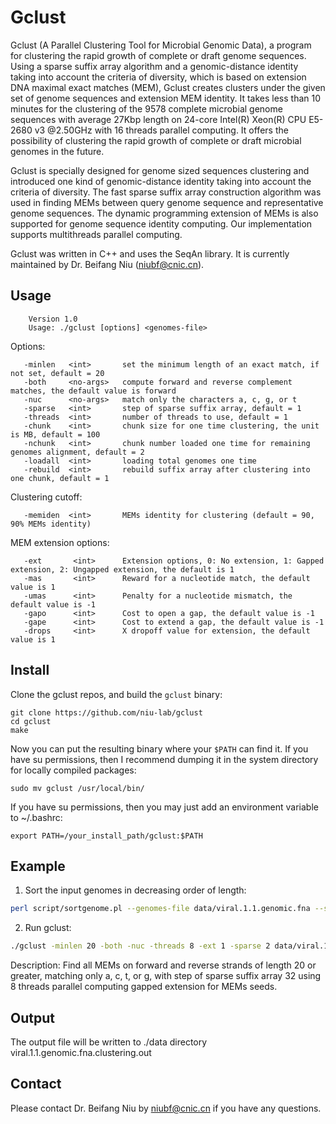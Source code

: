 Gclust
===========
Gclust (A Parallel Clustering Tool for Microbial Genomic Data), a program for clustering the rapid growth of complete or draft genome sequences. Using a sparse suffix array algorithm and a genomic-distance identity taking into account the criteria of diversity, which is based on extension DNA maximal exact matches (MEM), Gclust creates clusters under the given set of genome sequences and extension MEM identity. It takes less than 10 minutes for the clustering of the 9578 complete microbial genome sequences with average 27Kbp length on 24-core Intel(R) Xeon(R) CPU E5-2680 v3 @2.50GHz with 16 threads parallel computing. It offers the possibility of clustering the rapid growth of complete or draft microbial genomes in the future. 

Gclust is specially designed for genome sized sequences clustering and introduced one kind of genomic-distance identity taking into account the criteria of diversity. The fast sparse suffix array construction algorithm was used in finding MEMs between query genome sequence and representative genome sequences. The dynamic programming extension of MEMs is also supported for genome sequence identity computing. Our implementation supports multithreads parallel computing. 

Gclust was written in C++ and uses the SeqAn library. It is currently maintained by Dr. Beifang Niu (niubf@cnic.cn).

Usage
-----

        Version 1.0
        Usage: ./gclust [options] <genomes-file>

Options:

       -minlen   <int>       set the minimum length of an exact match, if not set, default = 20
       -both     <no-args>   compute forward and reverse complement matches, the default value is forward
       -nuc      <no-args>   match only the characters a, c, g, or t
       -sparse   <int>       step of sparse suffix array, default = 1
       -threads  <int>       number of threads to use, default = 1
       -chunk    <int>       chunk size for one time clustering, the unit is MB, default = 100
       -nchunk   <int>       chunk number loaded one time for remaining genomes alignment, default = 2
       -loadall  <int>       loading total genomes one time
       -rebuild  <int>       rebuild suffix array after clustering into one chunk, default = 1

Clustering cutoff:

       -memiden  <int>       MEMs identity for clustering (default = 90, 90% MEMs identity)

MEM extension options:

       -ext       <int>      Extension options, 0: No extension, 1: Gapped extension, 2: Ungapped extension, the default is 1
       -mas       <int>      Reward for a nucleotide match, the default value is 1
       -umas      <int>      Penalty for a nucleotide mismatch, the default value is -1
       -gapo      <int>      Cost to open a gap, the default value is -1
       -gape      <int>      Cost to extend a gap, the default value is -1
       -drops     <int>      X dropoff value for extension, the default value is 1

Install
-------

Clone the gclust repos, and build the `gclust` binary:

    git clone https://github.com/niu-lab/gclust
    cd gclust
    make

Now you can put the resulting binary where your `$PATH` can find it. If you have su permissions, then
I recommend dumping it in the system directory for locally compiled packages:
    
    sudo mv gclust /usr/local/bin/

If you have su permissions, then you may just add an environment variable to ~/.bashrc:
    
    export PATH=/your_install_path/gclust:$PATH

Example
-------
1. Sort the input genomes in decreasing order of length:    
```bash    
perl script/sortgenome.pl --genomes-file data/viral.1.1.genomic.fna --sortedgenomes-file data/viral.1.1.genomic.sort.fna
```
2. Run gclust:  
```bash    
./gclust -minlen 20 -both -nuc -threads 8 -ext 1 -sparse 2 data/viral.1.1.genomic.sort.fna > data/viral.1.1.genomic.sort.fna.clustering.out
```
Description:
Find all MEMs on forward and reverse strands of length 20 or greater, matching only a, c, t, or g, with step of sparse suffix array 32 using 8 threads parallel computing gapped extension for MEMs seeds.

Output
-------
The output file will be written to ./data directory 
     viral.1.1.genomic.fna.clustering.out

Contact
-------
Please contact Dr. Beifang Niu by niubf@cnic.cn if you have any questions.

